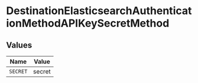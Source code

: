 # DestinationElasticsearchAuthenticationMethodAPIKeySecretMethod


## Values

| Name     | Value    |
| -------- | -------- |
| `SECRET` | secret   |